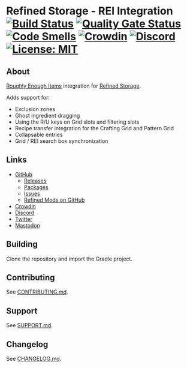# Refined Storage - REI Integration [![Build Status](https://github.com/refinedmods/refinedstorage-rei-integration/actions/workflows/build.yml/badge.svg?branch=develop)](https://github.com/refinedmods/refinedstorage-rei-integration/actions/workflows/build.yml) [![Quality Gate Status](https://sonarcloud.io/api/project_badges/measure?project=refinedmods_refinedstorage-rei-integration&metric=alert_status)](https://sonarcloud.io/summary/new_code?id=refinedmods_refinedstorage-rei-integration) [![Code Smells](https://sonarcloud.io/api/project_badges/measure?project=refinedmods_refinedstorage-rei-integration&metric=code_smells)](https://sonarcloud.io/summary/new_code?id=refinedmods_refinedstorage-rei-integration) [![Crowdin](https://badges.crowdin.net/refined-storage-rei-integration/localized.svg)](https://crowdin.com/project/refined-storage-rei-integration) [![Discord](https://img.shields.io/discord/342942776494653441)](https://discordapp.com/invite/VYzsydb) [![License: MIT](https://img.shields.io/badge/License-MIT-yellow.svg)](LICENSE.md)

## About

[Roughly Enough Items](https://github.com/shedaniel/RoughlyEnoughItems) integration
for [Refined Storage](https://github.com/refinedmods/refinedstorage2).

Adds support for:

- Exclusion zones
- Ghost ingredient dragging
- Using the R/U keys on Grid slots and filtering slots
- Recipe transfer integration for the Crafting Grid and Pattern Grid
- Collapsable entries
- Grid / REI search box synchronization

## Links

- [GitHub](https://github.com/refinedmods/refinedstorage-rei-integration)
    - [Releases](https://github.com/refinedmods/refinedstorage-rei-integration/releases)
    - [Packages](https://github.com/refinedmods/refinedstorage-rei-integration/packages)
    - [Issues](https://github.com/refinedmods/refinedstorage-rei-integration/issues)
    - [Refined Mods on GitHub](https://github.com/refinedmods)
- [Crowdin](https://crowdin.com/project/refined-storage-rei-integration)
- [Discord](https://discordapp.com/invite/VYzsydb)
- [Twitter](https://twitter.com/refinedmods)
- [Mastodon](https://anvil.social/@refinedmods)

## Building

Clone the repository and import the Gradle project.

## Contributing

See [CONTRIBUTING.md](.github/CONTRIBUTING.md).

## Support

See [SUPPORT.md](.github/SUPPORT.md).

## Changelog

See [CHANGELOG.md](CHANGELOG.md).
